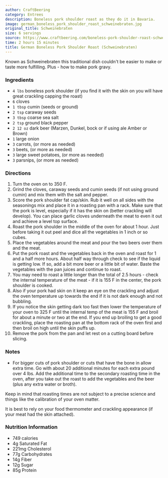 ```yaml
---
author: CraftBeering
category: Entrees
description: Boneless pork shoulder roast as they do it in Bavaria.
image: german_boneless_pork_shoulder_roast_schweinebraten.jpg
original_title: Schweinebraten
size: 6 servings
source: https://www.craftbeering.com/boneless-pork-shoulder-roast-schweinebraten/
time: 2 hours 15 minutes
title: German Boneless Pork Shoulder Roast (Schweinebraten)
---
```


Known as Schweinebraten this traditional dish couldn't be easier to make or taste more fulfilling. Plus - how to make pork gravy.

### Ingredients

* `4 lbs` boneless pork shoulder (if you find it with the skin on you will have great crackling capping the roast)
* `6` cloves
* `1 tbsp` cumin (seeds or ground)
* `2 tsp` caraway seeds
* `3 tbsp` coarse sea salt
* `2 tsp` ground black pepper
* `2 12 oz` dark beer (Marzen, Dunkel, bock or if using ale Amber or Brown)
* `1` large onion
* `3` carrots, (or more as needed)
* `3` beets, (or more as needed)
* `3` large sweet potatoes, (or more as needed)
* `3` parsnips, (or more as needed)

### Directions

1. Turn the oven on to 350 F.
2. Grind the cloves, caraway seeds and cumin seeds (if not using ground cumin) and mix them with the salt and pepper.
3. Score the pork shoulder fat cap/skin. Rub it well on all sides with the seasonings mix and place it in a roasting pan with a rack. Make sure that the pork is level, especially if it has the skin on (better crackling will develop). You can place garlic cloves underneath the meat to even it out and achieve a level top surface.
4. Roast the pork shoulder in the middle of the oven for about 1 hour. Just before taking it out peel and dice all the vegetables in 1 inch or so cubes.
5. Place the vegetables around the meat and pour the two beers over them and the meat.
6. Put the pork roast and the vegetables back in the oven and roast for 1 and a half more hours. About half way through check to see if the liquid is getting low. If so, add a bit more beer or a little bit of water. Baste the vegetables with the pan juices and continue to roast.
7. You may need to roast a little longer than the total of 2.5 hours - check the internal temperature of the meat - if it is 155 F in the center, the pork shoulder is cooked.
8. Also if your pork had skin on it keep an eye on the crackling and adjust the oven temperature up towards the end if it is not dark enough and not bubbling.
9. If you notice the skin getting dark too fast then lower the temperature of your oven to 325 F until the internal temp of the meat is 155 F and broil for about a minute or two at the end. If you end up broiling to get a good crackling, place the roasting pan at the bottom rack of the oven first and then broil on high until the skin puffs up.
10. Remove the pork from the pan and let rest on a cutting board before slicing.

### Notes

- For bigger cuts of pork shoulder or cuts that have the bone in allow extra time. Go with about 20 additional minutes for each extra pound over 4 lbs. Add the additional time to the secondary roasting time in the oven, after you take out the roast to add the vegetables and the beer (plus any extra water or broth).

Keep in mind that roasting times are not subject to a precise science and things like the calibration of your oven matter.

It is best to rely on your food thermometer and crackling appearance (if your meat had the skin attached).

### Nutrition Information

* 749 calories
* 4g Saturated Fat
* 221mg Cholesterol
* 77g Carbohydrates
* 14g Fiber
* 12g Sugar
* 85g Protein